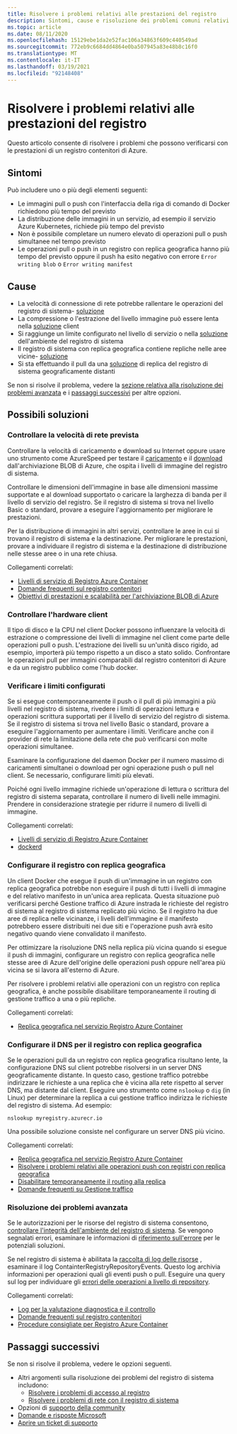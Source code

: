 ```yaml
---
title: Risolvere i problemi relativi alle prestazioni del registro
description: Sintomi, cause e risoluzione dei problemi comuni relativi alle prestazioni di un registro
ms.topic: article
ms.date: 08/11/2020
ms.openlocfilehash: 15129ebe1da2e52fac106a34863f609c440549ad
ms.sourcegitcommit: 772eb9c6684dd4864e0ba507945a83e48b8c16f0
ms.translationtype: MT
ms.contentlocale: it-IT
ms.lasthandoff: 03/19/2021
ms.locfileid: "92148408"
---
```

# <a name="troubleshoot-registry-performance"></a>Risolvere i problemi relativi alle prestazioni del registro

Questo articolo consente di risolvere i problemi che possono verificarsi con le prestazioni di un registro contenitori di Azure. 

## <a name="symptoms"></a>Sintomi

Può includere uno o più degli elementi seguenti:

* Le immagini pull o push con l'interfaccia della riga di comando di Docker richiedono più tempo del previsto
* La distribuzione delle immagini in un servizio, ad esempio il servizio Azure Kubernetes, richiede più tempo del previsto
* Non è possibile completare un numero elevato di operazioni pull o push simultanee nel tempo previsto
* Le operazioni pull o push in un registro con replica geografica hanno più tempo del previsto oppure il push ha esito negativo con errore `Error writing blob` o `Error writing manifest`

## <a name="causes"></a>Cause

* La velocità di connessione di rete potrebbe rallentare le operazioni del registro di sistema- [soluzione](#check-expected-network-speed)
* La compressione o l'estrazione del livello immagine può essere lenta nella [soluzione](#check-client-hardware) client  
* Si raggiunge un limite configurato nel livello di servizio o nella [soluzione](#review-configured-limits) dell'ambiente del registro di sistema
* Il registro di sistema con replica geografica contiene repliche nelle aree vicine- [soluzione](#configure-geo-replicated-registry)
* Si sta effettuando il pull da una [soluzione](#configure-dns-for-geo-replicated-registry) di replica del registro di sistema geograficamente distanti

Se non si risolve il problema, vedere la [sezione relativa alla risoluzione dei problemi avanzata](#advanced-troubleshooting) e i [passaggi successivi](#next-steps) per altre opzioni.

## <a name="potential-solutions"></a>Possibili soluzioni

### <a name="check-expected-network-speed"></a>Controllare la velocità di rete prevista

Controllare la velocità di caricamento e download su Internet oppure usare uno strumento come AzureSpeed per testare il [caricamento](https://www.azurespeed.com/Azure/Uploadß) e il [download](https://www.azurespeed.com/Azure/Download) dall'archiviazione BLOB di Azure, che ospita i livelli di immagine del registro di sistema.

Controllare le dimensioni dell'immagine in base alle dimensioni massime supportate e al download supportato o caricare la larghezza di banda per il livello di servizio del registro. Se il registro di sistema si trova nel livello Basic o standard, provare a eseguire l'aggiornamento per migliorare le prestazioni. 

Per la distribuzione di immagini in altri servizi, controllare le aree in cui si trovano il registro di sistema e la destinazione. Per migliorare le prestazioni, provare a individuare il registro di sistema e la destinazione di distribuzione nelle stesse aree o in una rete chiusa.

Collegamenti correlati:

* [Livelli di servizio di Registro Azure Container](container-registry-skus.md)    
* [Domande frequenti sul registro contenitori](container-registry-faq.md)
* [Obiettivi di prestazioni e scalabilità per l'archiviazione BLOB di Azure](../storage/blobs/scalability-targets.md)

### <a name="check-client-hardware"></a>Controllare l'hardware client

Il tipo di disco e la CPU nel client Docker possono influenzare la velocità di estrazione o compressione dei livelli di immagine nel client come parte delle operazioni pull o push. L'estrazione dei livelli su un'unità disco rigido, ad esempio, importerà più tempo rispetto a un disco a stato solido. Confrontare le operazioni pull per immagini comparabili dal registro contenitori di Azure e da un registro pubblico come l'hub docker.

### <a name="review-configured-limits"></a>Verificare i limiti configurati

Se si esegue contemporaneamente il push o il pull di più immagini a più livelli nel registro di sistema, rivedere i limiti di operazioni lettura e operazioni scrittura supportati per il livello di servizio del registro di sistema. Se il registro di sistema si trova nel livello Basic o standard, provare a eseguire l'aggiornamento per aumentare i limiti. Verificare anche con il provider di rete la limitazione della rete che può verificarsi con molte operazioni simultanee. 

Esaminare la configurazione del daemon Docker per il numero massimo di caricamenti simultanei o download per ogni operazione push o pull nel client. Se necessario, configurare limiti più elevati.

Poiché ogni livello immagine richiede un'operazione di lettura o scrittura del registro di sistema separata, controllare il numero di livelli nelle immagini. Prendere in considerazione strategie per ridurre il numero di livelli di immagine.

Collegamenti correlati:

* [Livelli di servizio di Registro Azure Container](container-registry-skus.md)
* [dockerd](https://docs.docker.com/engine/reference/commandline/dockerd/)

### <a name="configure-geo-replicated-registry"></a>Configurare il registro con replica geografica

Un client Docker che esegue il push di un'immagine in un registro con replica geografica potrebbe non eseguire il push di tutti i livelli di immagine e del relativo manifesto in un'unica area replicata. Questa situazione può verificarsi perché Gestione traffico di Azure instrada le richieste del registro di sistema al registro di sistema replicato più vicino. Se il registro ha due aree di replica nelle vicinanze, i livelli dell'immagine e il manifesto potrebbero essere distribuiti nei due siti e l'operazione push avrà esito negativo quando viene convalidato il manifesto.

Per ottimizzare la risoluzione DNS nella replica più vicina quando si esegue il push di immagini, configurare un registro con replica geografica nelle stesse aree di Azure dell'origine delle operazioni push oppure nell'area più vicina se si lavora all'esterno di Azure.

Per risolvere i problemi relativi alle operazioni con un registro con replica geografica, è anche possibile disabilitare temporaneamente il routing di gestione traffico a una o più repliche.

Collegamenti correlati:

* [Replica geografica nel servizio Registro Azure Container](container-registry-geo-replication.md)

### <a name="configure-dns-for-geo-replicated-registry"></a>Configurare il DNS per il registro con replica geografica

Se le operazioni pull da un registro con replica geografica risultano lente, la configurazione DNS sul client potrebbe risolversi in un server DNS geograficamente distante. In questo caso, gestione traffico potrebbe indirizzare le richieste a una replica che è vicina alla rete rispetto al server DNS, ma distante dal client. Eseguire uno strumento come `nslookup` o `dig` (in Linux) per determinare la replica a cui gestione traffico indirizza le richieste del registro di sistema. Ad esempio:

```console
nslookup myregistry.azurecr.io
```

Una possibile soluzione consiste nel configurare un server DNS più vicino.

Collegamenti correlati:

* [Replica geografica nel servizio Registro Azure Container](container-registry-geo-replication.md)
* [Risolvere i problemi relativi alle operazioni push con registri con replica geografica](container-registry-geo-replication.md#troubleshoot-push-operations-with-geo-replicated-registries)
* [Disabilitare temporaneamente il routing alla replica](container-registry-geo-replication.md#temporarily-disable-routing-to-replication)
* [Domande frequenti su Gestione traffico](../traffic-manager/traffic-manager-faqs.md)

### <a name="advanced-troubleshooting"></a>Risoluzione dei problemi avanzata

Se le autorizzazioni per le risorse del registro di sistema consentono, [controllare l'integrità dell'ambiente del registro di sistema](container-registry-check-health.md). Se vengono segnalati errori, esaminare le informazioni di [riferimento sull'errore](container-registry-health-error-reference.md) per le potenziali soluzioni.

Se nel registro di sistema è abilitata la [raccolta di log delle risorse](container-registry-diagnostics-audit-logs.md) , esaminare il log ContainterRegistryRepositoryEvents. Questo log archivia informazioni per operazioni quali gli eventi push o pull. Eseguire una query sul log per individuare gli [errori delle operazioni a livello di repository](container-registry-diagnostics-audit-logs.md#repository-level-operation-failures). 

Collegamenti correlati:

* [Log per la valutazione diagnostica e il controllo](container-registry-diagnostics-audit-logs.md)
* [Domande frequenti sul registro contenitori](container-registry-faq.md)
* [Procedure consigliate per Registro Azure Container](container-registry-best-practices.md)

## <a name="next-steps"></a>Passaggi successivi

Se non si risolve il problema, vedere le opzioni seguenti.

* Altri argomenti sulla risoluzione dei problemi del registro di sistema includono:
  * [Risolvere i problemi di accesso al registro](container-registry-troubleshoot-login.md)
  * [Risolvere i problemi di rete con il registro di sistema](container-registry-troubleshoot-access.md)
* Opzioni di [supporto della community](https://azure.microsoft.com/support/community/)
* [Domande e risposte Microsoft](/answers/products/)
* [Aprire un ticket di supporto](https://azure.microsoft.com/support/create-ticket/)